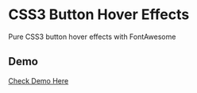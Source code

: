 #  CSS3 Button Hover Effects
Pure CSS3 button hover effects with FontAwesome

## Demo
[Check Demo Here](http://codepen.io/fox_hover/pen/bqZxLa)
